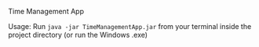 Time Management App

Usage: Run ```java -jar TimeManagementApp.jar``` from your terminal inside the project directory (or run the Windows .exe)

